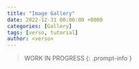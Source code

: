 ```yaml
---
title: "Image Gallery"
date: 2022-12-31 00:00:00 +0000
categories: [Gallery]
tags: [verso, tutorial]
author: <verso>
---
```


> WORK IN PROGRESS
{: .prompt-info }